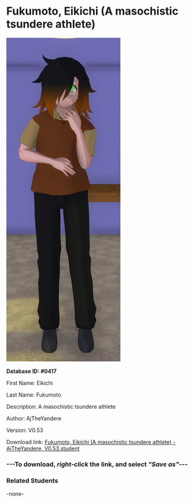 # Fukumoto, Eikichi (A masochistic tsundere athlete)

<img src="../../Files/Images/Fukumoto, Eikichi (A masochistic tsundere athlete).png" title="Fukumoto, Eikichi (A masochistic tsundere athlete) - AjTheYandere, V0.53">

**Database ID: #0417**

First Name: Eikichi

Last Name: Fukumoto

Description: A masochistic tsundere athlete

Author: AjTheYandere

Version: V0.53

Download link: <a href="https://raw.githubusercontent.com/Arbiter1223/Daigaku-Gurashi-Custom-Students/master/Files/Student%20Files/Fukumoto%2C%20Eikichi%20(A%20masochistic%20tsundere%20athlete)%20-%20AjTheYandere%2C%20V0.53.student">Fukumoto, Eikichi (A masochistic tsundere athlete) - AjTheYandere, V0.53.student</a>

### ---**To download, _right-click_ the link, and select _"Save as"_**---

### Related Students

-none-
